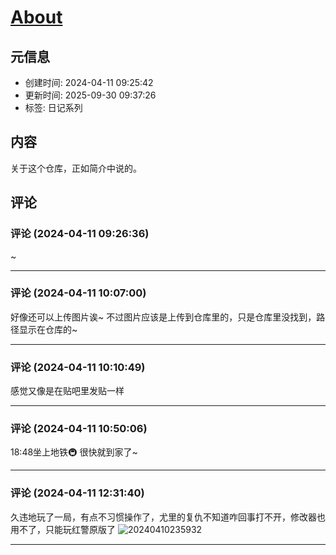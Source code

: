 # [About](https://github.com/bingdu748/Laboratory_of_Mad_Scientist/issues/1)

## 元信息

- 创建时间: 2024-04-11 09:25:42
- 更新时间: 2025-09-30 09:37:26
- 标签: 日记系列

## 内容

关于这个仓库，正如简介中说的。


## 评论

### 评论 (2024-04-11 09:26:36)

~

---

### 评论 (2024-04-11 10:07:00)

好像还可以上传图片诶~
不过图片应该是上传到仓库里的，只是仓库里没找到，路径显示在仓库的~


---

### 评论 (2024-04-11 10:10:49)

感觉又像是在贴吧里发贴一样

---

### 评论 (2024-04-11 10:50:06)

18:48坐上地铁🚇
很快就到家了~

---

### 评论 (2024-04-11 12:31:40)

久违地玩了一局，有点不习惯操作了，尤里的复仇不知道咋回事打不开，修改器也用不了，只能玩红警原版了
![20240410235932](https://github.com/bingdu748/calculations-project/assets/50004335/d8a3174a-352d-43b8-8749-5cc71d03fa0e)

---

